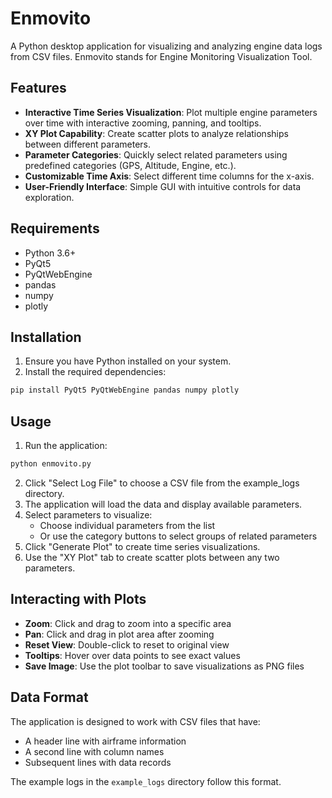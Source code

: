 # Enmovito

A Python desktop application for visualizing and analyzing engine data logs from CSV files. Enmovito stands for Engine Monitoring Visualization Tool.

## Features

- **Interactive Time Series Visualization**: Plot multiple engine parameters over time with interactive zooming, panning, and tooltips.
- **XY Plot Capability**: Create scatter plots to analyze relationships between different parameters.
- **Parameter Categories**: Quickly select related parameters using predefined categories (GPS, Altitude, Engine, etc.).
- **Customizable Time Axis**: Select different time columns for the x-axis.
- **User-Friendly Interface**: Simple GUI with intuitive controls for data exploration.

## Requirements

- Python 3.6+
- PyQt5
- PyQtWebEngine
- pandas
- numpy
- plotly

## Installation

1. Ensure you have Python installed on your system.
2. Install the required dependencies:

```bash
pip install PyQt5 PyQtWebEngine pandas numpy plotly
```

## Usage

1. Run the application:

```bash
python enmovito.py
```

2. Click "Select Log File" to choose a CSV file from the example_logs directory.
3. The application will load the data and display available parameters.
4. Select parameters to visualize:
   - Choose individual parameters from the list
   - Or use the category buttons to select groups of related parameters
5. Click "Generate Plot" to create time series visualizations.
6. Use the "XY Plot" tab to create scatter plots between any two parameters.

## Interacting with Plots

- **Zoom**: Click and drag to zoom into a specific area
- **Pan**: Click and drag in plot area after zooming
- **Reset View**: Double-click to reset to original view
- **Tooltips**: Hover over data points to see exact values
- **Save Image**: Use the plot toolbar to save visualizations as PNG files

## Data Format

The application is designed to work with CSV files that have:
- A header line with airframe information
- A second line with column names
- Subsequent lines with data records

The example logs in the `example_logs` directory follow this format.
